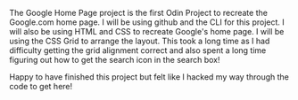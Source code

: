The Google Home Page project is the first Odin Project to recreate the Google.com home page.
I will be using github and the CLI for this project.
I will also be using HTML and CSS to recreate Google's home page.
I will be using the CSS Grid to arrange the layout.
This took a long time as I had difficulty getting the grid alignment correct and also spent a long time figuring out how to get the search icon in the search box!

Happy to have finished this project but felt like I hacked my way through the code to get here!